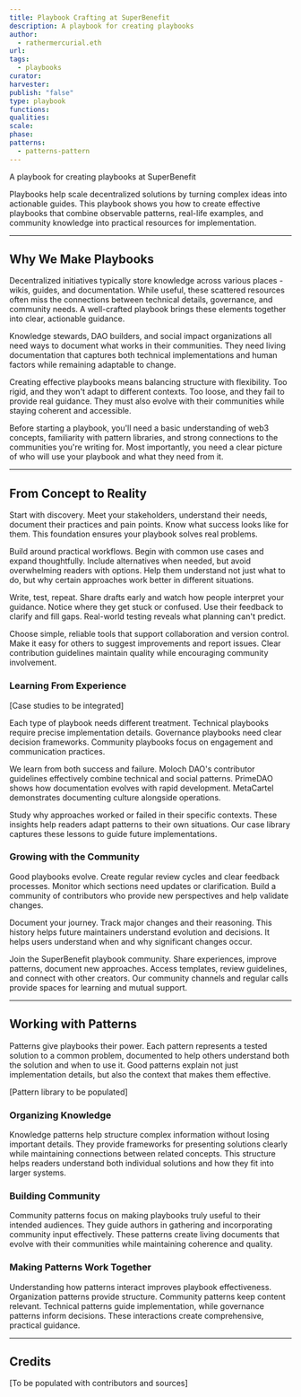 ```yaml
---
title: Playbook Crafting at SuperBenefit
description: A playbook for creating playbooks
author:
  - rathermercurial.eth
url: 
tags:
  - playbooks
curator: 
harvester: 
publish: "false"
type: playbook
functions: 
qualities: 
scale: 
phase: 
patterns:
  - patterns-pattern
---
```


A playbook for creating playbooks at SuperBenefit

Playbooks help scale decentralized solutions by turning complex ideas into actionable guides. This playbook shows you how to create effective playbooks that combine observable patterns, real-life examples, and community knowledge into practical resources for implementation.

---

## Why We Make Playbooks

Decentralized initiatives typically store knowledge across various places - wikis, guides, and documentation. While useful, these scattered resources often miss the connections between technical details, governance, and community needs. A well-crafted playbook brings these elements together into clear, actionable guidance.

Knowledge stewards, DAO builders, and social impact organizations all need ways to document what works in their communities. They need living documentation that captures both technical implementations and human factors while remaining adaptable to change.

Creating effective playbooks means balancing structure with flexibility. Too rigid, and they won't adapt to different contexts. Too loose, and they fail to provide real guidance. They must also evolve with their communities while staying coherent and accessible.

Before starting a playbook, you'll need a basic understanding of web3 concepts, familiarity with pattern libraries, and strong connections to the communities you're writing for. Most importantly, you need a clear picture of who will use your playbook and what they need from it.

---

## From Concept to Reality

Start with discovery. Meet your stakeholders, understand their needs, document their practices and pain points. Know what success looks like for them. This foundation ensures your playbook solves real problems.

Build around practical workflows. Begin with common use cases and expand thoughtfully. Include alternatives when needed, but avoid overwhelming readers with options. Help them understand not just what to do, but why certain approaches work better in different situations.

Write, test, repeat. Share drafts early and watch how people interpret your guidance. Notice where they get stuck or confused. Use their feedback to clarify and fill gaps. Real-world testing reveals what planning can't predict.

Choose simple, reliable tools that support collaboration and version control. Make it easy for others to suggest improvements and report issues. Clear contribution guidelines maintain quality while encouraging community involvement.

### Learning From Experience

[Case studies to be integrated]

Each type of playbook needs different treatment. Technical playbooks require precise implementation details. Governance playbooks need clear decision frameworks. Community playbooks focus on engagement and communication practices.

We learn from both success and failure. Moloch DAO's contributor guidelines effectively combine technical and social patterns. PrimeDAO shows how documentation evolves with rapid development. MetaCartel demonstrates documenting culture alongside operations.

Study why approaches worked or failed in their specific contexts. These insights help readers adapt patterns to their own situations. Our case library captures these lessons to guide future implementations.

### Growing with the Community

Good playbooks evolve. Create regular review cycles and clear feedback processes. Monitor which sections need updates or clarification. Build a community of contributors who provide new perspectives and help validate changes.

Document your journey. Track major changes and their reasoning. This history helps future maintainers understand evolution and decisions. It helps users understand when and why significant changes occur.

Join the SuperBenefit playbook community. Share experiences, improve patterns, document new approaches. Access templates, review guidelines, and connect with other creators. Our community channels and regular calls provide spaces for learning and mutual support.

---

## Working with Patterns

Patterns give playbooks their power. Each pattern represents a tested solution to a common problem, documented to help others understand both the solution and when to use it. Good patterns explain not just implementation details, but also the context that makes them effective.

[Pattern library to be populated]

### Organizing Knowledge
Knowledge patterns help structure complex information without losing important details. They provide frameworks for presenting solutions clearly while maintaining connections between related concepts. This structure helps readers understand both individual solutions and how they fit into larger systems.

### Building Community
Community patterns focus on making playbooks truly useful to their intended audiences. They guide authors in gathering and incorporating community input effectively. These patterns create living documents that evolve with their communities while maintaining coherence and quality.

### Making Patterns Work Together
Understanding how patterns interact improves playbook effectiveness. Organization patterns provide structure. Community patterns keep content relevant. Technical patterns guide implementation, while governance patterns inform decisions. These interactions create comprehensive, practical guidance.

---

## Credits

[To be populated with contributors and sources]